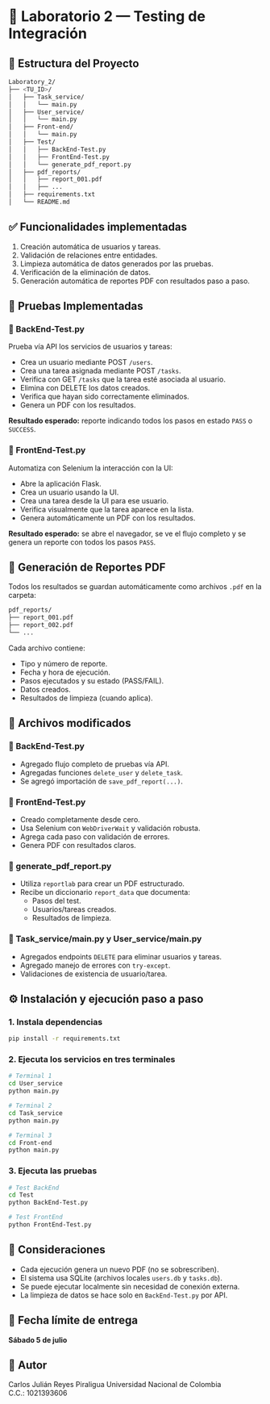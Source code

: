 # 🧪 Laboratorio 2 — Testing de Integración

## 📁 Estructura del Proyecto

```bash
Laboratory_2/
├── <TU_ID>/
│   ├── Task_service/
│   │   └── main.py
│   ├── User_service/
│   │   └── main.py
│   ├── Front-end/
│   │   └── main.py
│   ├── Test/
│   │   ├── BackEnd-Test.py
│   │   ├── FrontEnd-Test.py
│   │   └── generate_pdf_report.py
│   ├── pdf_reports/
│   │   ├── report_001.pdf
│   │   ├── ...
│   ├── requirements.txt
│   └── README.md
```

## ✅ Funcionalidades implementadas

1. Creación automática de usuarios y tareas.
2. Validación de relaciones entre entidades.
3. Limpieza automática de datos generados por las pruebas.
4. Verificación de la eliminación de datos.
5. Generación automática de reportes PDF con resultados paso a paso.

## 🧪 Pruebas Implementadas

### 🔹 BackEnd-Test.py

Prueba vía API los servicios de usuarios y tareas:

- Crea un usuario mediante POST `/users`.
- Crea una tarea asignada mediante POST `/tasks`.
- Verifica con GET `/tasks` que la tarea esté asociada al usuario.
- Elimina con DELETE los datos creados.
- Verifica que hayan sido correctamente eliminados.
- Genera un PDF con los resultados.

**Resultado esperado:** reporte indicando todos los pasos en estado `PASS` o `SUCCESS`.

### 🔹 FrontEnd-Test.py

Automatiza con Selenium la interacción con la UI:

- Abre la aplicación Flask.
- Crea un usuario usando la UI.
- Crea una tarea desde la UI para ese usuario.
- Verifica visualmente que la tarea aparece en la lista.
- Genera automáticamente un PDF con los resultados.

**Resultado esperado:** se abre el navegador, se ve el flujo completo y se genera un reporte con todos los pasos `PASS`.

## 📄 Generación de Reportes PDF

Todos los resultados se guardan automáticamente como archivos `.pdf` en la carpeta:

```bash
pdf_reports/
├── report_001.pdf
├── report_002.pdf
└── ...
```

Cada archivo contiene:

- Tipo y número de reporte.
- Fecha y hora de ejecución.
- Pasos ejecutados y su estado (PASS/FAIL).
- Datos creados.
- Resultados de limpieza (cuando aplica).

## 🔧 Archivos modificados

### 📝 BackEnd-Test.py

- Agregado flujo completo de pruebas vía API.
- Agregadas funciones `delete_user` y `delete_task`.
- Se agregó importación de `save_pdf_report(...)`.

### 📝 FrontEnd-Test.py

- Creado completamente desde cero.
- Usa Selenium con `WebDriverWait` y validación robusta.
- Agrega cada paso con validación de errores.
- Genera PDF con resultados claros.

### 📝 generate_pdf_report.py

- Utiliza `reportlab` para crear un PDF estructurado.
- Recibe un diccionario `report_data` que documenta:
  - Pasos del test.
  - Usuarios/tareas creados.
  - Resultados de limpieza.

### 📝 Task_service/main.py y User_service/main.py

- Agregados endpoints `DELETE` para eliminar usuarios y tareas.
- Agregado manejo de errores con `try-except`.
- Validaciones de existencia de usuario/tarea.

## ⚙️ Instalación y ejecución paso a paso

### 1. Instala dependencias

```bash
pip install -r requirements.txt
```

### 2. Ejecuta los servicios en tres terminales

```bash
# Terminal 1
cd User_service
python main.py

# Terminal 2
cd Task_service
python main.py

# Terminal 3
cd Front-end
python main.py
```

### 3. Ejecuta las pruebas

```bash
# Test BackEnd
cd Test
python BackEnd-Test.py

# Test FrontEnd
python FrontEnd-Test.py
```

## 📌 Consideraciones

- Cada ejecución genera un nuevo PDF (no se sobrescriben).
- El sistema usa SQLite (archivos locales `users.db` y `tasks.db`).
- Se puede ejecutar localmente sin necesidad de conexión externa.
- La limpieza de datos se hace solo en `BackEnd-Test.py` por API.

## 📅 Fecha límite de entrega

**Sábado 5 de julio**

## 🧾 Autor

Carlos Julián Reyes Piraligua
Universidad Nacional de Colombia  
C.C.: 1021393606

